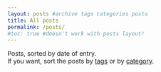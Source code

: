 ```yaml
---
layout: posts #archive tags categories posts
title: All posts
permalink: /posts/
#toc: true #doesn't work with posts layout!
---
```


Posts, sorted by date of entry.  
If you want, sort the posts by [tags](/tags/) or by [category](/categories/).


